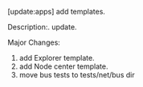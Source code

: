 [update:apps] add templates.

Description:.
update.

Major Changes:
1. add Explorer template.
2. add Node center template.
3. move bus tests to tests/net/bus dir